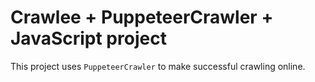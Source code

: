 # Crawlee + PuppeteerCrawler + JavaScript project

This project uses `PuppeteerCrawler` to make successful crawling online.
